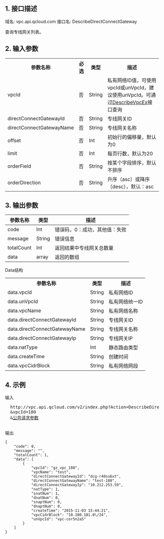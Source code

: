 ## 1. 接口描述
 
域名: vpc.api.qcloud.com
接口名: DescribeDirectConnectGateway

查询专线网关列表。

 

## 2. 输入参数
 

<table class="t"><tbody><tr>
<th><b>参数名称</b></th>
<th><b>必选</b></th>
<th><b>类型</b></th>
<th><b>描述</b></th>
<tr>
<td> vpcId <td> 否 <td> String <td>  私有网络ID值，可使用vpcId或unVpcId，建议使用unVpcId。可通过<a href="http://tcecqpoc.fsphere.cn/doc/api/245/%E6%9F%A5%E8%AF%A2%E7%A7%81%E6%9C%89%E7%BD%91%E7%BB%9C%E5%88%97%E8%A1%A8" title="DescribeVpcEx">DescribeVpcEx</a>接口查询
<tr>
<td> directConnectGatewayId <td> 否 <td> String <td> 专线网关ID
<tr>
<td> directConnectGatewayName <td> 否 <td> String <td> 专线网关名称
<tr>
<td> offset <td> 否 <td> Int <td> 初始行的偏移量，默认为0
<tr>
<td> limit <td> 否 <td> Int <td> 每页行数，默认为20
<tr>
<td> orderField <td> 否 <td> String <td> 按某个字段排序，默认不排序
<tr>
<td> orderDirection <td> 否 <td> String <td> 升序（asc）或降序（desc），默认：asc
</tbody></table>

 

## 3. 输出参数
  | 参数名称 | 类型 | 描述|
|---------|---------|---------|
|code| Int | 错误码，0：成功，其他值：失败 |
| message |  String | 错误信息 |
|  totalCount |   Int | 返回结果中专线网关总数量|
|data| array  | 返回的数组 |
Data结构

<table class="t"><tbody><tr>
<th><b>参数名称</b></th>
<th><b>类型</b></th>
<th><b>描述</b></th>


<tr>
<td> data.vpcId <td> String <td> 私有网络ID
<tr>
<td> data.unVpcId <td> String <td> 私有网络统一ID
<tr>
<td> data.vpcName <td> String <td> 私有网络名称
<tr>
<td> data.directConnectGatewayId <td> String <td> 专线网关ID
<tr>
<td> data.directConnectGatewayName <td> String <td> 专线网关名称
<tr>
<td> data.directConnectGatewayIp <td> String <td> 专线网关IP
<tr>
<td> data.natType <td> Int <td> 静态路由类型
<tr>
<td> data.createTime <td> String <td> 创建时间
<tr>
<td> data.vpcCidrBlock <td> String <td> 私有网络网段

</tbody></table>

 

## 4. 示例
 
输入
<pre>
  http://vpc.api.qcloud.com/v2/index.php?Action=DescribeDirectConnectGateway
  &vpcId=180
  &<a href="http://tcecqpoc.fsphere.cn/doc/api/229/6976">公共请求参数</a>

</pre>

输出
```
{
    "code": 0,
    "message": "",
    "totalCount": 1,
    "data": [
        {
            "vpcId": "gz_vpc_180",
            "vpcName": "test",
            "directConnectGatewayId": "dcg-r40su6xt",
            "directConnectGatewayName": "test-180",
            "directConnectGatewayIp": "10.212.253.59",
            "natType": 1,
            "snatNum": 1,
            "dnatNum": 0,
            "snaptNum": 0,
            "dnaptNum": 0,
            "createTime": "2015-11-03 15:44:21",
            "vpcCidrBlock": "10.100.181.0\/24",
            "unVpcId": "vpc-cor5n2a5"
        }
    ]
}

```

